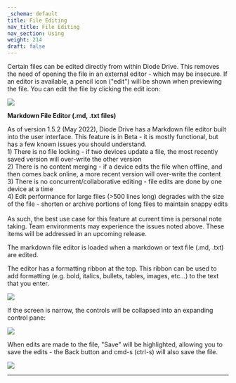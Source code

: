 ```yaml
---
_schema: default
title: File Editing
nav_title: File Editing
nav_section: Using
weight: 214
draft: false
---
```

Certain files can be edited directly from within Diode Drive. This removes the need of opening the file in an external editor - which may be insecure. If an editor is available, a pencil icon ("edit") will be shown when previewing the file. You can edit the file by clicking the edit icon:

![](/uploads/image-96.png)

**Markdown File Editor (.md, .txt files)**

As of version 1.5.2 (May 2022), Diode Drive has a Markdown file editor built into the user interface. This feature is in Beta - it is mostly functional, but has a few known issues you should understand.<br>1) There is no file locking - if two devices update a file, the most recently saved version will over-write the other version<br>2) There is no content merging - if a device edits the file when offline, and then comes back online, a more recent version will over-write the content<br>3) There is no concurrent/collaborative editing - file edits are done by one device at a time<br>4) Edit performance for large files (&gt;500 lines long) degrades with the size of the file - shorten or archive portions of long files to maintain snappy edits<br><br>As such, the best use case for this feature at current time is personal note taking. Team environments may experience the issues noted above. These items will be addressed in an upcoming release.

The markdown file editor is loaded when a markdown or text file (.md, .txt) are edited.

The editor has a formatting ribbon at the top. This ribbon can be used to add formatting (e.g. bold, italics, bullets, tables, images, etc...) to the text that you enter.

![](/uploads/image-97.png)

If the screen is narrow, the controls will be collapsed into an expanding control pane:

![](/uploads/image-98.png)

When edits are made to the file, "Save" will be highlighted, allowing you to save the edits - the Back button and cmd-s (ctrl-s) will also save the file.

![](/uploads/image-99.png)

---

&nbsp;